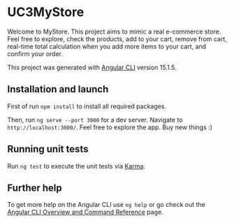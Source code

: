 # UC3MyStore

Welcome to MyStore. This project aims to mimic a real e-commerce store. Feel free to explore, check the products, add to your cart, remove from cart, real-time total calculation when you add more items to your cart, and confirm your order.

This project was generated with [Angular CLI](https://github.com/angular/angular-cli) version 15.1.5.

## Installation and launch

First of run `npm install` to install all required packages.

Then, run `ng serve --port 3000` for a dev server. Navigate to `http://localhost:3000/`. Feel free to explore the app. Buy new things :)

## Running unit tests

Run `ng test` to execute the unit tests via [Karma](https://karma-runner.github.io).

## Further help

To get more help on the Angular CLI use `ng help` or go check out the [Angular CLI Overview and Command Reference](https://angular.io/cli) page.

